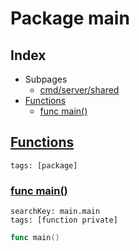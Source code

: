 # Package main

## Index

* Subpages
  * [cmd/server/shared](server/shared.md)
* [Functions](#func)
    * [func main()](#main)


## <a id="func" href="#func">Functions</a>

```
tags: [package]
```

### <a id="main" href="#main">func main()</a>

```
searchKey: main.main
tags: [function private]
```

```Go
func main()
```


